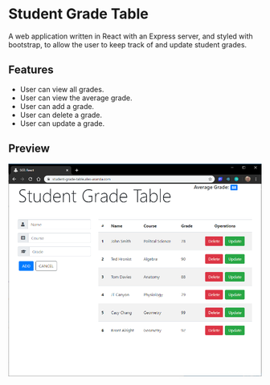 # Student Grade Table

A web application written in React with an Express server, and styled with bootstrap, to allow the user to keep track of and update student grades.

## Features

- User can view all grades.
- User can view the average grade.
- User can add a grade.
- User can delete a grade.
- User can update a grade.

## Preview

![SGT React](SGT_preview.png)

